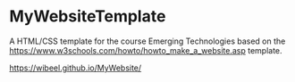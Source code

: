 # MyWebsiteTemplate
A HTML/CSS template for the course Emerging Technologies based on the https://www.w3schools.com/howto/howto_make_a_website.asp template.


https://wibeel.github.io/MyWebsite/
